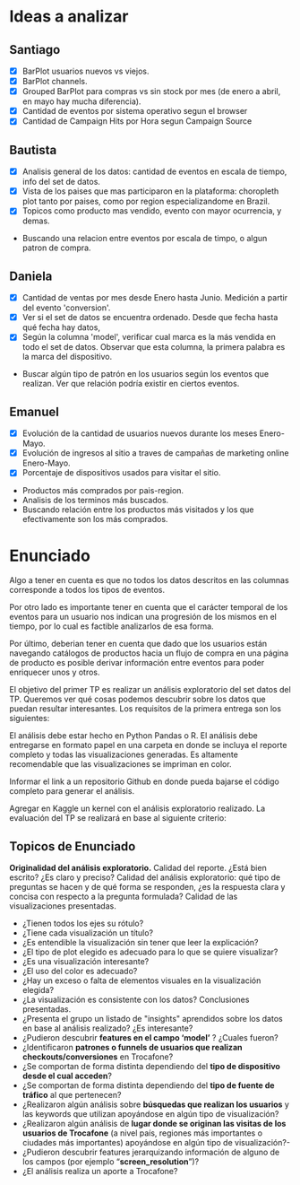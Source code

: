 # Ideas a analizar

## Santiago 

- [x] BarPlot usuarios nuevos vs viejos.  
- [x] BarPlot channels.
- [x] Grouped BarPlot para compras vs sin stock por mes (de enero a abril, en mayo hay mucha diferencia).
- [x] Cantidad de eventos por sistema operativo segun el browser
- [x] Cantidad de Campaign Hits por Hora segun Campaign Source

## Bautista

- [x] Analisis general de los datos: cantidad de eventos en escala de tiempo, info del set de datos.
- [x] Vista de los paises que mas participaron en la plataforma: choropleth plot tanto por paises, como por region
especializandome en Brazil.
- [x] Topicos como producto mas vendido, evento con mayor ocurrencia, y demas.

* Buscando una relacion entre eventos por escala de timpo, o algun patron de compra.

## Daniela
- [x] Cantidad de ventas por mes desde Enero hasta Junio. Medición a partir del evento 'conversion'.
- [x] Ver si el set de datos se encuentra ordenado. Desde que fecha hasta qué fecha hay datos,
- [x] Según la columna 'model', verificar cual marca es la más vendida en todo el set de datos. Observar que esta columna, la primera palabra es la marca del dispositivo. 
- Buscar algún tipo de patrón en los usuarios según los eventos que realizan. Ver que relación podría existir en ciertos eventos.

## Emanuel

- [x] Evolución de la cantidad de usuarios nuevos durante los meses Enero-Mayo.
- [x] Evolución de ingresos al sitio a traves de campañas de marketing online Enero-Mayo.
- [x] Porcentaje de dispositivos usados para visitar el sitio.

* Productos más comprados por pais-region.
* Analisis de los terminos más buscados.
* Buscando relación entre los productos más visitados y los que efectivamente son los más comprados.

# Enunciado 

Algo a tener en cuenta es que no todos los datos descritos en las columnas corresponde a
todos los tipos de eventos.

Por otro lado es importante tener en cuenta que el carácter temporal de los eventos para un
usuario nos indican una progresión de los mismos en el tiempo, por lo cual es factible
analizarlos de esa forma.

Por último, deberian tener en cuenta que dado que los usuarios están navegando catálogos de
productos hacia un flujo de compra en una página de producto es posible derivar información
entre eventos para poder enriquecer unos y otros.

El objetivo del primer TP es realizar un análisis exploratorio del set 
datos del TP. Queremos ver qué cosas podemos descubrir sobre los datos que puedan resultar interesantes. Los
requisitos de la primera entrega son los siguientes:

El análisis debe estar hecho en Python Pandas o R.
El análisis debe entregarse en formato papel en una carpeta en donde se incluya el
reporte completo y todas las visualizaciones generadas. Es altamente recomendable
que las visualizaciones se impriman en color.

Informar el link a un repositorio Github en donde pueda bajarse el código completo para
generar el análisis.

Agregar en Kaggle un kernel con el análisis exploratorio realizado.
La evaluación del TP se realizará en base al siguiente criterio:


## Topicos de Enunciado

**Originalidad del análisis exploratorio.** 
Calidad del reporte. ¿Está bien escrito? ¿Es claro y preciso?
Calidad del análisis exploratorio: qué tipo de preguntas se hacen y de qué forma se
responden, ¿es la respuesta clara y concisa con respecto a la pregunta formulada?
Calidad de las visualizaciones presentadas.
- ¿Tienen todos los ejes su rótulo?
- ¿Tiene cada visualización un título?
- ¿Es entendible la visualización sin tener que leer la explicación?
- ¿El tipo de plot elegido es adecuado para lo que se quiere visualizar?
- ¿Es una visualización interesante?
- ¿El uso del color es adecuado?
- ¿Hay un exceso o falta de elementos visuales en la visualización elegida?
- ¿La visualización es consistente con los datos?
Conclusiones presentadas.
- ¿Presenta el grupo un listado de "insights" aprendidos sobre los datos en base al
análisis realizado? ¿Es interesante?
- ¿Pudieron descubrir **features en el campo ‘model’** ? ¿Cuales fueron?
- ¿Identificaron **patrones o funnels de usuarios que realizan
checkouts/conversiones** en Trocafone?
- ¿Se comportan de forma distinta dependiendo del **tipo de dispositivo
desde el cual acceden**?
- ¿Se comportan de forma distinta dependiendo del **tipo de fuente de
tráfico** al que pertenecen?
- ¿Realizaron algún análisis sobre **búsquedas que realizan los usuarios** y las
keywords que utilizan apoyándose en algún tipo de visualización?
- ¿Realizaron algún análisis de **lugar donde se originan las visitas de los usuarios
de Trocafone** (a nivel país, regiones más importantes o ciudades más
importantes) apoyándose en algún tipo de visualización?-
- ¿Pudieron descubrir features jerarquizando información de alguno de los
campos (por ejemplo “**screen_resolution**”)?
- ¿El análisis realiza un aporte a Trocafone?
